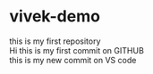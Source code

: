 # vivek-demo
this is my first repository </br>
Hi this is my first commit on GITHUB
</br>
this is my new commit on VS code